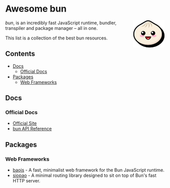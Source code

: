 # Awesome bun

[<img src="assets/logo.svg" align="right" width="100">](https://bun.sh)

*bun*, is an incredibly fast JavaScript runtime, bundler, transpiler and package manager – all in one.

This list is a collection of the best bun resources.

## Contents

- [Docs](#docs)
  - [Official Docs](#official-docs)
- [Packages](#packages)
  - [Web Frameworks](#web-frameworks)

## Docs

### Official Docs

- [Official Site](https://bun.sh)
- [bun API Reference](https://github.com/Jarred-Sumner/bun#Reference)

## Packages

### Web Frameworks

- [baojs](https://github.com/mattreid1/baojs) - A fast, minimalist web framework for the Bun JavaScript runtime.
- [siopao](https://github.com/wobsoriano/siopao) - A minimal routing library designed to sit on top of Bun's fast HTTP server.
